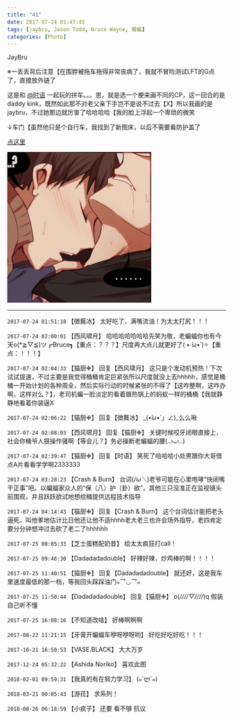 ```yaml
---
title: "41"
date: 2017-07-24 01:47:45
tags: [jaybru, Jason Todd, Bruce Wayne, 桶蝙]
categories: [Photo]
---
```


<p>JayBru</p> 
<p>※一丢丢背后注意【在围脖被拖车拖得非常丧病了，我就不冒险测试LFT的G点了，直接放外链了</p> 
<p>这是和&nbsp;<a loftermentionblogid="490321014" href="http://www.lofter.com/mentionredirect.do?blogId=490321014" target="_blank"  >@时语</a>&nbsp;一起玩的拼车。。。恩，就是选一个梗来画不同的CP，这一回合的是daddy kink，既然如此那不对老父亲下手岂不是说不过去【X】所以我画的是jaybru，不过她那边就厉害了哈哈哈哈【我的脸上浮起一个卑琐的微笑</p> 
<p>↓车门【虽然他只是个自行车，我找到了新图床，以后不需要看防护盖了</p> 
<p><a rel="nofollow" href="http://file.damidick.anime-japan.net/JB211.jpg" target="_blank"  >点这里</a></p>

![](https://raw.githubusercontent.com/alicewish/meowchain247/master/img_cVZNdzJtQk9JV2ZDbFBjSGN3YVVzY1lVSmUxVlp2Nk1kTjc0TXUwNWFiS2dFWjRZRy9jR3hnPT0.png)

---

`2017-07-24 01:51:18` 【徴蕤冰】 太好吃了，满嘴流油！为太太打尻！！！

`2017-07-24 02:00:01` 【西风啸月】 哈哈哈哈哈哈哈先笑为敬，老蝙蝠你也有今天o(*≧▽≦)ツ┏Bruce┓【重点：？？？】尺度再大点儿就更好了( • ̀ω•́ )✧【重点：！！！】

`2017-07-24 02:04:33` 【猫厨✙】 回复【西风啸月】 这只是个发动机预热！下次试试提速，不过主要是我觉得桶桶肯定巨紧张所以尺度就没上去hhhhh，感觉是桶桶一开始计划的各种周全，然后实际行动的时候紧张的不得了【这咋整啊，这咋办啊，这样对么？】，老司机蝙一脸淡定的看着跟热锅上的蚂蚁一样的桶桶【我就静静地看着你装逼X

`2017-07-24 02:06:22` 【猫厨✙】 回复【徴蕤冰】 \_(•̀ω•́ 」∠)\_么么啾

`2017-07-24 02:08:03` 【西风啸月】 回复【猫厨✙】 关键时候咬牙闭眼直接上，社会你桶爷人狠操作骚啊【等会儿？】务必操断老蝙蝠的腰(..›ᴗ‹..)

`2017-07-24 02:39:47` 【猫厨✙】 回复【时语】 笑死了哈哈哈小处男跟你大哥借点A片看看学学啊2333333

`2017-07-24 03:28:23` 【Crash & Burn】 台词(*/ω＼*)老爷可能在心里咆哮“快闭嘴干正事”吧。以蝙蝠家众人的“保（八）护（卦）欲”，其他三只没准正在监视镜头前围观，并且跃跃欲试地想给桶提供远程技术指导

`2017-07-24 04:14:43` 【猫厨✙】 回复【Crash & Burn】 这个台词估计能把老头逼死，叫他爹地估计比日他还让他不适hhhh老大老三也许会场外指导，老四肯定要分分钟想冲过去砍了老二了hhhhhh

`2017-07-25 00:05:33` 【芝士蛋糕配奶昔】 给太太疯狂打call！

`2017-07-25 09:46:30` 【Dadadadadouble】 好辣好辣，炒鸡棒的啊！！！！

`2017-07-25 11:40:51` 【猫厨✙】 回复【Dadadadadouble】 就还好，这是我车里速度最低的那一档，等我回头踩踩油门๑乛◡乛๑

`2017-07-25 11:50:44` 【Dadadadadouble】 回复【猫厨✙】 o(*////▽////*)q 假装自己听不懂

`2017-07-25 16:08:16` 【不知道改啥】 好棒啊啊啊

`2017-08-22 11:21:15` 【牙膏开蝙蝠车咿呀咿呀哟】 好吃好吃好吃！！！

`2017-10-21 16:50:53` 【VASE.BLACK】 大大万岁

`2017-12-24 05:32:22` 【Ashida Noriko】 喜欢此图

`2018-02-01 09:59:31` 【我真的有在努力学习】 (๑´ლ`๑)

`2018-03-21 00:05:43` 【游菈】 求系列！

`2018-08-26 06:18:59` 【小疯子】 还要 看不够 抗议

